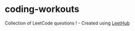 # coding-workouts
Collection of LeetCode questions ! - Created using [LeetHub](https://github.com/QasimWani/LeetHub)
